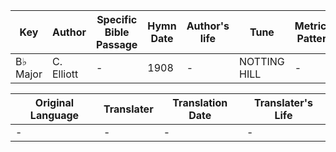 Key | Author   | Specific Bible Passage     |Hymn Date |Author's life |Tune |Metrical Pattern   |Composer/Source
-- | --------- | ---------------------------|----------|--------------|-----|-------------------|-------------  
B♭ Major |C. Elliott |- |1908 |- |NOTTING HILL |- |C. H. Purdy

Original Language | Translater | Translation Date   | Translater's Life  
----------------- | --------- | --------------------|-------------     
\- |- |- |-
